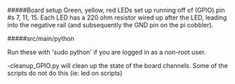 #####Board setup
Green, yellow, red LEDs set up running off of (GPIO) pin #s 7, 11, 15.
Each LED has a 220 ohm resistor wired up after the LED, leading into the negative rail (and subsequently the GND pin on the pi cobbler).


#####src/main/python

Run these with 'sudo python' if you are logged in as a non-root user.

-cleanup_GPIO.py will clean up the state of the board channels. Some of the scripts do not do this (ie: led on scripts)
